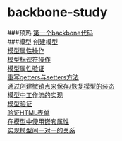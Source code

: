 # backbone-study
###预热
[第一个backbone代码](first.md)    
###模型
[创建模型](model_create.md)   
[模型属性操作](model_attr.md)   
[模型标识符操作](model_id.md)     
[模型属性验证](model_valid.md)   
[重写getters与setters方法](model_rewrite.md)   
[通过创建撤销点来保存/恢复模型的装态](model_revoke.md)      
[模型中工作流的实现](model_workflow.md)     
[模型验证](model_validate.md)         
[验证HTML表单](model_form.md)         
[在模型中使用嵌套属性](model_nested.md)            
[实现模型间一对一的关系](model_oneonone.md)   
